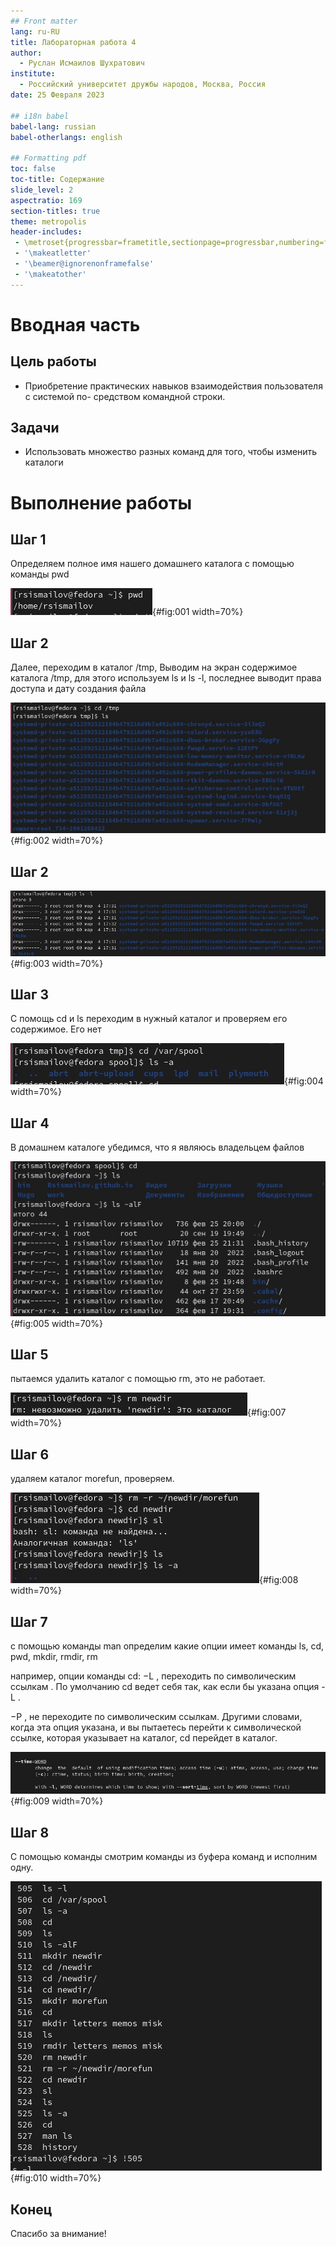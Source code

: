 ```yaml
---
## Front matter
lang: ru-RU
title: Лабораторная работа 4 
author:
  - Руслан Исмаилов Шухратович
institute:
  - Российский университет дружбы народов, Москва, Россия
date: 25 Февраля 2023

## i18n babel
babel-lang: russian
babel-otherlangs: english

## Formatting pdf
toc: false
toc-title: Содержание
slide_level: 2
aspectratio: 169
section-titles: true
theme: metropolis
header-includes:
 - \metroset{progressbar=frametitle,sectionpage=progressbar,numbering=fraction}
 - '\makeatletter'
 - '\beamer@ignorenonframefalse'
 - '\makeatother'
---
```


# Вводная часть

## Цель работы

-  Приобретение практических навыков взаимодействия пользователя с системой по-
средством командной строки.

## Задачи

-   Использовать множество разных команд для того, чтобы изменить каталоги 

# Выполнение работы



## Шаг 1 

Определяем полное имя нашего домашнего каталога с помощью команды pwd 


![1](image/1.jpg){#fig:001 width=70%}

## Шаг 2 





Далее, переходим  в каталог /tmp, Выводим на экран содержимое каталога /tmp, для этого используем ls и ls -l, последнее выводит права доступа и дату создания файла 




![2](image/2.jpg){#fig:002 width=70%}

## Шаг 2 

![2](image/3.jpg){#fig:003 width=70%}

## Шаг 3 

С помощь cd и ls переходим в нужный каталог и проверяем его содержимое. Его нет



![3](image/4.jpg){#fig:004 width=70%}


## Шаг 4 

В домашнем каталоге убедимся, что я являюсь владельцем файлов

![4](image/5.jpg){#fig:005 width=70%}

## Шаг 5

пытаемся удалить каталог с помощью rm, это не работает.



![Проверка](image/7.jpg){#fig:007 width=70%}


## Шаг 6
удаляем каталог morefun, проверяем.

![Проверка](image/8.jpg){#fig:008 width=70%}

## Шаг 7

с помощью команды man определим какие опции имеет команды ls, cd, pwd, mkdir, rmdir, rm

например, опции команды cd: 
−L , переходить по символическим ссылкам . По умолчанию cd ведет себя так, как если бы указана опция -L .

−P , не переходите по символическим ссылкам. Другими словами, когда эта опция указана, и вы пытаетесь перейти к символической ссылке, которая указывает на каталог, cd перейдет в каталог.


![пример одной из опций команды](image/9.jpg){#fig:009 width=70%}

## Шаг 8

С помощью команды смотрим команды из буфера команд и исполним одну. 


![Проверка](image/10.jpg){#fig:010 width=70%}

## Конец

Спасибо за внимание!


